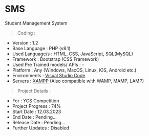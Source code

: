 # SMS

Student Management System

> Coding :

- Version : 1.2
- Base Language : PHP (v8.1)
- Used Language/s : HTML, CSS, JavaScript, SQL(MySQL)
- Framework : Bootstrap (CSS Framework)
- Used Pre Trained models/ APIs : -
- Platform : Any (Windows, MacOS, Linux, iOS, Android etc.)
- Environments : [Visual Studio Code](https://code.visualstudio.com/download)
- Servers : [XAMPP](https://www.apachefriends.org/download.html) (Also compatible with WAMP, MAMP, LAMP)

> Project Details :

- For : YCS Competition
- Project Progress : 74%
- Start Date : 12.03.2023
- End Date : Pending...
- Release Date : Pending...
- Further Updates : Disabled
